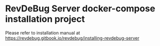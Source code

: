 # RevDeBug Server docker-compose installation project

Please refer to installation manual at https://revdebug.gitbook.io/revdebug/installing-revdebug-server
